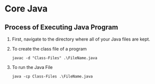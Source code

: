 # Core Java

## Process of Executing Java Program

1. First, navigate to the directory where all of your Java files are kept.

2. To create the class file of a program

   ```
   javac -d "Class-Files" .\FileName.java
   ```

3. To run the Java File

   ```
   java -cp Class-Files .\FileName.java
   ```
